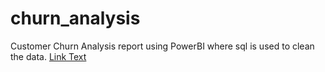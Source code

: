 # churn_analysis
Customer Churn Analysis report using PowerBI where sql is used to clean the data.
[Link Text](http://example.com)
